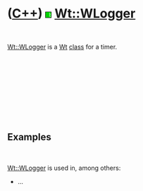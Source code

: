 
 

 

 

 

 

([C++](Cpp.md)) ![Wt](PicWt.png) [Wt::WLogger](CppWLogger.md)
===============================================================

 

[Wt::WLogger](CppWLogger.md) is a [Wt](CppWt.md) [class](CppClass.md)
for a timer.

 

 

 

 

 

Examples
--------

 

[Wt::WLogger](CppWLogger.md) is used in, among others:

-   ...

 

 

 

 

 

 


